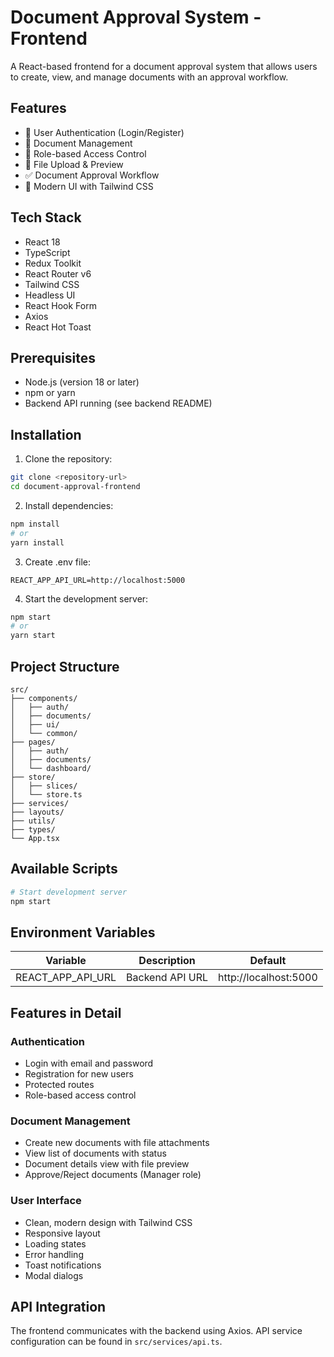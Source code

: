 # Document Approval System - Frontend

A React-based frontend for a document approval system that allows users to create, view, and manage documents with an approval workflow.

## Features

- 🔐 User Authentication (Login/Register)
- 📑 Document Management
- 👥 Role-based Access Control
- 📁 File Upload & Preview
- ✅ Document Approval Workflow
- 🎨 Modern UI with Tailwind CSS

## Tech Stack

- React 18
- TypeScript
- Redux Toolkit
- React Router v6
- Tailwind CSS
- Headless UI
- React Hook Form
- Axios
- React Hot Toast

## Prerequisites

- Node.js (version 18 or later)
- npm or yarn
- Backend API running (see backend README)

## Installation

1. Clone the repository:

```bash
git clone <repository-url>
cd document-approval-frontend
```

2. Install dependencies:

```bash
npm install
# or
yarn install
```

3. Create .env file:

```env
REACT_APP_API_URL=http://localhost:5000
```

4. Start the development server:

```bash
npm start
# or
yarn start
```

## Project Structure

```
src/
├── components/
│   ├── auth/
│   ├── documents/
│   ├── ui/
│   └── common/
├── pages/
│   ├── auth/
│   ├── documents/
│   └── dashboard/
├── store/
│   ├── slices/
│   └── store.ts
├── services/
├── layouts/
├── utils/
├── types/
└── App.tsx
```

## Available Scripts

```bash
# Start development server
npm start
```

## Environment Variables

| Variable          | Description     | Default               |
| ----------------- | --------------- | --------------------- |
| REACT_APP_API_URL | Backend API URL | http://localhost:5000 |

## Features in Detail

### Authentication

- Login with email and password
- Registration for new users
- Protected routes
- Role-based access control

### Document Management

- Create new documents with file attachments
- View list of documents with status
- Document details view with file preview
- Approve/Reject documents (Manager role)

### User Interface

- Clean, modern design with Tailwind CSS
- Responsive layout
- Loading states
- Error handling
- Toast notifications
- Modal dialogs

## API Integration

The frontend communicates with the backend using Axios. API service configuration can be found in `src/services/api.ts`.
